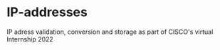 # IP-addresses
IP adress validation, conversion and storage as part of CISCO's virtual Internship 2022
